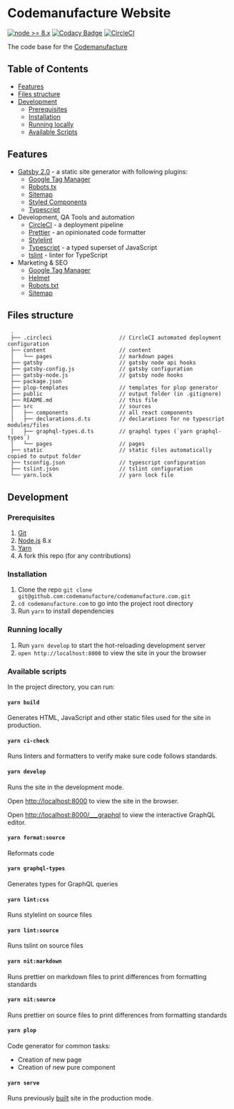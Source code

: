 # Codemanufacture Website

[![node >= 8.x](https://img.shields.io/badge/node-%3E%3D%208.x-brightgreen.svg?style=flat-square)](https://nodejs.org/)
[![Codacy Badge](https://api.codacy.com/project/badge/Grade/c767699be8c84f3291e3cecb526a92d1)](https://www.codacy.com/app/Codemanufacture/codemanufacture.com?utm_source=github.com&utm_medium=referral&utm_content=codemanufacture/codemanufacture.com&utm_campaign=Badge_Grade)
[![CircleCI](https://circleci.com/gh/codemanufacture/codemanufacture.com.svg?style=svg)](https://circleci.com/gh/codemanufacture/codemanufacture.com)

The code base for the [Codemanufacture](https://codemanufacture.com/)

## Table of Contents

- [Features](#features)
- [Files structure](#files-structure)
- [Development](#development)
  - [Prerequisites](#prerequisites)
  - [Installation](#installation)
  - [Running locally](#running-locally)
  - [Available Scripts](#available-scripts)

## Features

- [Gatsby 2.0](https://www.gatsbyjs.org/) - a static site generator with following plugins:
  - [Google Tag Manager](https://www.gatsbyjs.org/packages/gatsby-plugin-google-tagmanager)
  - [Robots.tx](https://www.gatsbyjs.org/packages/gatsby-plugin-robots-txt)
  - [Sitemap](https://www.gatsbyjs.org/packages/gatsby-plugin-sitemap)
  - [Styled Components](https://www.gatsbyjs.org/packages/gatsby-plugin-styled-components/)
  - [Typescript](https://www.gatsbyjs.org/packages/gatsby-plugin-typescript)
- Development, QA Tools and automation
  - [CircleCI](https://circleci.com/) - a deployment pipeline
  - [Prettier](https://prettier.io/) - an opinionated code formatter
  - [Stylelint](https://stylelint.io/)
  - [Typescript](https://www.typescriptlang.org/) - a typed superset of JavaScript
  - [tslint](https://palantir.github.io/tslint/) - linter for TypeScript
- Marketing & SEO
  - [Google Tag Manager](https://support.google.com/tagmanager/answer/6102821?hl=en)
  - [Helmet](https://github.com/nfl/react-helmet)
  - [Robots.txt](https://moz.com/learn/seo/robotstxt)
  - [Sitemap](https://www.sitemaps.org/protocol.html)

## Files structure

     .
     ├── .circleci                     // CircleCI automated deployment configuration
     ├── content                       // content
     │   └── pages                     // markdown pages
     ├── gatsby                        // gatsby node api hooks
     ├── gatsby-config.js              // gatsby configuration
     ├── gatsby-node.js                // gatsby node hooks
     ├── package.json
     ├── plop-templates                // templates for plop generator
     ├── public                        // output folder (in .gitignore)
     ├── README.md                     // this file
     ├── src                           // sources
     │   ├── components                // all react components
     │   ├── declarations.d.ts         // declarations for no typescript modules/files
     │   ├── graphql-types.d.ts        // graphql types (`yarn graphql-types`)
     │   └── pages                     // pages
     ├── static                        // static files automatically copied to output folder
     ├── tsconfig.json                 // typescript configuration
     ├── tslint.json                   // tslint configuration
     └── yarn.lock                     // yarn lock file

## Development

### Prerequisites

1.  [Git](https://git-scm.com/book/en/v2/Getting-Started-Installing-Git)
1.  [Node.js](https://nodejs.org/en/download/package-manager/) 8.x
1.  [Yarn](https://yarnpkg.com/en/docs/install)
1.  A fork this repo (for any contributions)

### Installation

1.  Clone the repo `git clone git@github.com:codemanufacture/codemanufacture.com.git`
1.  `cd codemanufacture.com` to go into the project root directory
1.  Run `yarn` to install dependencies

### Running locally

1.  Run `yarn develop` to start the hot-reloading development server
1.  `open http://localhost:8000` to view the site in your the browser

### Available scripts

In the project directory, you can run:

#### `yarn build`

Generates HTML, JavaScript and other static files used for the site in production.

#### `yarn ci-check`

Runs linters and formatters to verify make sure code follows standards.

#### `yarn develop`

Runs the site in the development mode.

Open [http://localhost:8000](http://localhost:8000) to view the site in the browser.

Open [http://localhost:8000/\_\_\_graphql](http://localhost:8000/___graphql) to view the interactive GraphQL editor.

#### `yarn format:source`

Reformats code

#### `yarn graphql-types`

Generates types for GraphQL queries

#### `yarn lint:css`

Runs stylelint on source files

#### `yarn lint:source`

Runs tslint on source files

#### `yarn nit:markdown`

Runs prettier on markdown files to print differences from formatting standards

#### `yarn nit:source`

Runs prettier on source files to print differences from formatting standards

#### `yarn plop`

Code generator for common tasks:

- Creation of new page
- Creation of new pure component

#### `yarn serve`

Runs previously [built](#yarn-build) site in the production mode.
